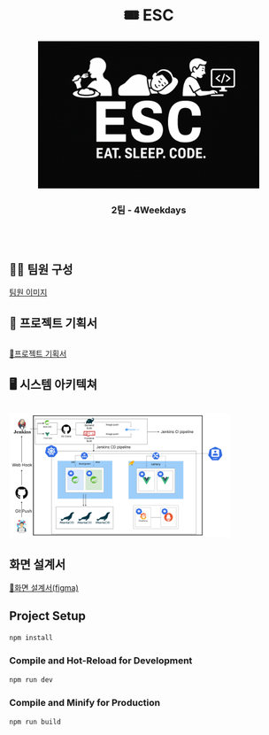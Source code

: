 <h1 align="center">🎟️ ESC</h1>

<p align="center">
  <img src="./docs/raw.png" width="400" alt="ESC 로고" />

<h3 align="center">2팀 - 4Weekdays</h3>

<br /><br />

## 👨‍💻 팀원 구성
<table align="center">
  <tr>

[팀원 이미지]()

  </tr>

## 📘 프로젝트 기획서
<table align="center">
  <tr>

[🔗프로젝트 기획서](https://github.com/beyond-sw-camp/be17-fin-ESC-4Weekdays-BE/tree/main/docs/ESC_요구사항_정의서_4Weekdays.pdf)

## 🖥️ 시스템 아키텍쳐
<table align="center">
  <img src="./docs/시스템 아키텍쳐.png" width="400" alt="ESC 로고" />

## 화면 설계서
[🔗화면 설계서(figma)](https://www.figma.com/design/3VoI4uiK22G8sYgli5Eijz/ESC_4WeekDays?node-id=0-1&t=utTqOXOI4A3VjwGC-1)

## Project Setup

```sh
npm install
```

### Compile and Hot-Reload for Development

```sh
npm run dev
```

### Compile and Minify for Production

```sh
npm run build
```